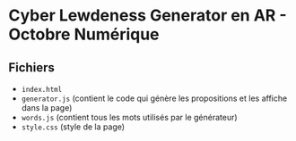 # Cyber Lewdeness Generator en AR - Octobre Numérique

## Fichiers

- `index.html`
- `generator.js` (contient le code qui génère les propositions et les affiche dans la page)
- `words.js` (contient tous les mots utilisés par le générateur)
- `style.css` (style de la page)
